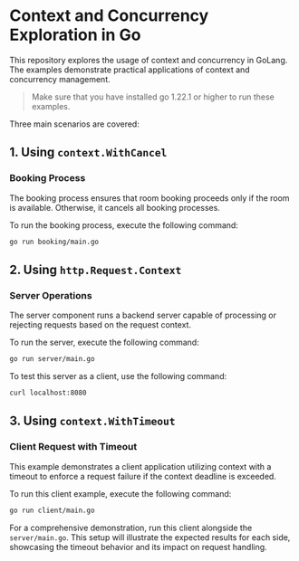 # Context and Concurrency Exploration in Go

This repository explores the usage of context and concurrency in GoLang.
<br>
The examples demonstrate practical applications of context and concurrency management.

> Make sure that you have installed go 1.22.1 or higher to run these examples.

Three main scenarios are covered:

## 1. Using `context.WithCancel`

### Booking Process

The booking process ensures that room booking proceeds only if the room is available. Otherwise, it cancels all booking processes.

To run the booking process, execute the following command:

```bash
go run booking/main.go
```

## 2. Using `http.Request.Context`

### Server Operations

The server component runs a backend server capable of processing or rejecting requests based on the request context.

To run the server, execute the following command:

```bash
go run server/main.go
```

To test this server as a client, use the following command:

```bash
curl localhost:8080
```

## 3. Using `context.WithTimeout`

### Client Request with Timeout

This example demonstrates a client application utilizing context with a timeout to enforce a request failure if the context deadline is exceeded.

To run this client example, execute the following command:

```bash
go run client/main.go
```

For a comprehensive demonstration, run this client alongside the `server/main.go`. This setup will illustrate the expected results for each side, showcasing the timeout behavior and its impact on request handling.